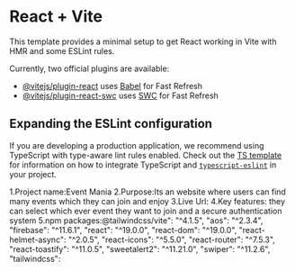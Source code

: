 # React + Vite

This template provides a minimal setup to get React working in Vite with HMR and some ESLint rules.

Currently, two official plugins are available:

- [@vitejs/plugin-react](https://github.com/vitejs/vite-plugin-react/blob/main/packages/plugin-react) uses [Babel](https://babeljs.io/) for Fast Refresh
- [@vitejs/plugin-react-swc](https://github.com/vitejs/vite-plugin-react/blob/main/packages/plugin-react-swc) uses [SWC](https://swc.rs/) for Fast Refresh

## Expanding the ESLint configuration

If you are developing a production application, we recommend using TypeScript with type-aware lint rules enabled. Check out the [TS template](https://github.com/vitejs/vite/tree/main/packages/create-vite/template-react-ts) for information on how to integrate TypeScript and [`typescript-eslint`](https://typescript-eslint.io) in your project.

1.Project name:Event Mania
2.Purpose:Its an website where users can find many events which they can join and enjoy
3.Live Url:
4.Key features: they can select which ever event they want to join and a secure authentication system
5.npm packages:@tailwindcss/vite": "^4.1.5",
"aos": "^2.3.4",
"firebase": "^11.6.1",
"react": "^19.0.0",
"react-dom": "^19.0.0",
"react-helmet-async": "^2.0.5",
"react-icons": "^5.5.0",
"react-router": "^7.5.3",
"react-toastify": "^11.0.5",
"sweetalert2": "^11.21.0",
"swiper": "^11.2.6",
"tailwindcss":
